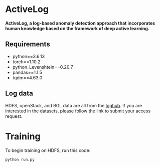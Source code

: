 # ActiveLog
**ActiveLog, a log-based anomaly detection approach that incorporates human knowledge based on the framework of deep active learning.**
## Requirements
- python==3.6.13
- torch==1.10.2
- python_Levenshtein==0.20.7
- pandas==1.1.5
- tqdm==4.63.0
## Log data
HDFS, openStack, and BGL data are all from the [loghub](https://github.com/logpai/loghub). If you are interested in the datasets, please follow the link to submit your access request.

# Training
To begin training on HDFS, run this code:
```
python run.py
```


